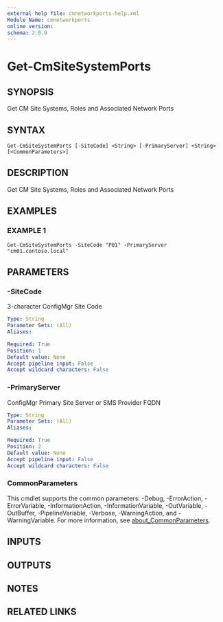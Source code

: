 ```yaml
---
external help file: cmnetworkports-help.xml
Module Name: cmnetworkports
online version:
schema: 2.0.0
---
```


# Get-CmSiteSystemPorts

## SYNOPSIS
Get CM Site Systems, Roles and Associated Network Ports

## SYNTAX

```
Get-CmSiteSystemPorts [-SiteCode] <String> [-PrimaryServer] <String> [<CommonParameters>]
```

## DESCRIPTION
Get CM Site Systems, Roles and Associated Network Ports

## EXAMPLES

### EXAMPLE 1
```
Get-CmSiteSystemPorts -SiteCode "P01" -PrimaryServer "cm01.contoso.local"
```

## PARAMETERS

### -SiteCode
3-character ConfigMgr Site Code

```yaml
Type: String
Parameter Sets: (All)
Aliases:

Required: True
Position: 1
Default value: None
Accept pipeline input: False
Accept wildcard characters: False
```

### -PrimaryServer
ConfigMgr Primary Site Server or SMS Provider FQDN

```yaml
Type: String
Parameter Sets: (All)
Aliases:

Required: True
Position: 2
Default value: None
Accept pipeline input: False
Accept wildcard characters: False
```

### CommonParameters
This cmdlet supports the common parameters: -Debug, -ErrorAction, -ErrorVariable, -InformationAction, -InformationVariable, -OutVariable, -OutBuffer, -PipelineVariable, -Verbose, -WarningAction, and -WarningVariable. For more information, see [about_CommonParameters](http://go.microsoft.com/fwlink/?LinkID=113216).

## INPUTS

## OUTPUTS

## NOTES

## RELATED LINKS
